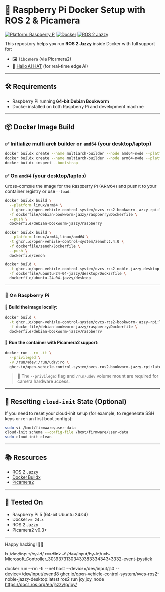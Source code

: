 # 🚀 Raspberry Pi Docker Setup with ROS 2 & Picamera

[![Platform: Raspberry Pi](https://img.shields.io/badge/platform-Raspberry%20Pi-green.svg)](https://www.raspberrypi.com/)
[![Docker](https://img.shields.io/badge/container-docker-blue)](https://www.docker.com/)
[![ROS 2 Jazzy](https://img.shields.io/badge/ros2-jazzy-blueviolet)](https://docs.ros.org/en/jazzy/)

This repository helps you run **ROS 2 Jazzy** inside Docker with full support for:

- 🖼️ `libcamera` (via Picamera2)
- 🧠 [Hailo AI HAT](https://hailo.ai/products/hailo-8-ai-accelerator-module/hailo-8-application-processor-hats/) (for real-time edge AI)

---

## 🛠️ Requirements

- Raspberry Pi running **64-bit Debian Bookworm**
- Docker installed on both Raspberry Pi and development machine

---

## 📦 Docker Image Build

### ✅ Initialize multi arch builder on `amd64` (your desktop/laptop)

```bash
docker buildx create --name multiarch-builder --node amd64-node --platform liunx/amd64 --driver docker-container
docker buildx create --name multiarch-builder --node arm64-node --platform linux/arm64 --driver docker-container ssh://PI_USER@PI_IP_ADDRESS --append
docker buildx inspect --bootstrap
```

### ✅ On `amd64` (your desktop/laptop)

Cross-compile the image for the Raspberry Pi (ARM64) and push it to your container registry or use `--load`:

```bash
docker buildx build \
  --platform linux/arm64 \
  -t ghcr.io/open-vehicle-control-system/ovcs-ros2-bookworm-jazzy-rpi:latest \
  -f dockerfile/debian-bookworm-jazzy/raspberry/Dockerfile \
  --push \
  dockerfile/debian-bookworm-jazzy/raspberry
```

```bash
docker buildx build \
  --platform linux/arm64,linux/amd64 \
  -t ghcr.io/open-vehicle-control-system/zenoh:1.4.0 \
  -f dockerfile/zenoh/Dockerfile \
  --push \
  dockerfile/zenoh
```

```bash
docker build \
  -t ghcr.io/open-vehicle-control-system/ovcs-ros2-noble-jazzy-desktop:latest \
  -f dockerfile/ubuntu-24-04-jazzy/desktop/Dockerfile \
  dockerfile/ubuntu-24-04-jazzy/desktop
```
---

### 🍓 On Raspberry Pi

#### 🔧 Build the image locally:

```bash
docker build \
  -t ghcr.io/open-vehicle-control-system/ovcs-ros2-bookworm-jazzy-rpi:latest \
  -f dockerfile/debian-bookworm-jazzy/raspberry/Dockerfile \
  dockerfile/debian-bookworm-jazzy/raspberry
```

#### 🎥 Run the container with **Picamera2 support**:

```bash
docker run --rm -it \
  --privileged \
  -v /run/udev:/run/udev:ro \
  ghcr.io/open-vehicle-control-system/ovcs-ros2-bookworm-jazzy-rpi:latest
```

> 🔐 The `--privileged` flag and `/run/udev` volume mount are required for camera hardware access.

---

## 🔄 Resetting `cloud-init` State (Optional)

If you need to reset your cloud-init setup (for example, to regenerate SSH keys or re-run first boot configs):

```bash
sudo vi /boot/firmware/user-data
cloud-init schema --config-file /boot/firmware/user-data
sudo cloud-init clean
```

---

## 📚 Resources

- [ROS 2 Jazzy](https://docs.ros.org/en/jazzy/)
- [Docker Buildx](https://docs.docker.com/buildx/working-with-buildx/)
- [Picamera2](https://github.com/raspberrypi/picamera2)

---

## 🧪 Tested On

- Raspberry Pi 5 (64-bit Ubuntu  24.04)
- Docker `>= 24.x`
- ROS 2 Jazzy
- Picamera2 v0.3+

---

Happy hacking! 🧪🔬


ls /dev/input/by-id/
readlink -f /dev/input/by-id/usb-Microsoft_Controller_3039373130343938333434343332-event-joystick

docker run --rm -ti --net host --device=/dev/input/js0 --device=/dev/input/event18 ghcr.io/open-vehicle-control-system/ovcs-ros2-noble-jazzy-desktop:latest ros2 run joy joy_node
https://docs.ros.org/en/jazzy/p/joy/

